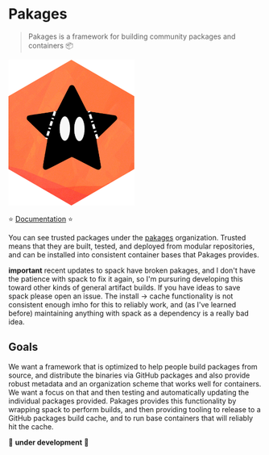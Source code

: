 # Pakages

> Pakages is a framework for building community packages and containers 📦️

![docs/assets/img/paks.png](docs/assets/img/paks.png)

⭐️ [Documentation](https://syspack.github.io/pakages) ⭐️

You can see trusted packages under the [pakages](https://github.com/pakages) organization. Trusted means
that they are built, tested, and deployed from modular repositories, and can be
installed into consistent container bases that Pakages provides.

**important** recent updates to spack have broken pakages, and I don't have the patience with spack to fix it again, so I'm pursuring developing this toward other kinds of general artifact builds. If you have ideas to save spack please open an issue. The install -> cache functionality is not consistent enough imho for this to reliably work, and (as I've learned before) maintaining anything with spack as a dependency is a really bad idea.

## Goals

We want a framework that is optimized to help people build packages from source,
and distribute the binaries via GitHub packages and also provide robust metadata
and an organization scheme that works well for containers. We want a focus on that
and then testing and automatically updating the individual packages provided.
Pakages provides this functionality by wrapping spack to perform builds, and then
providing tooling to release to a GitHub packages build cache, and to run base
containers that will reliably hit the cache.

🚧️ **under development** 🚧️


